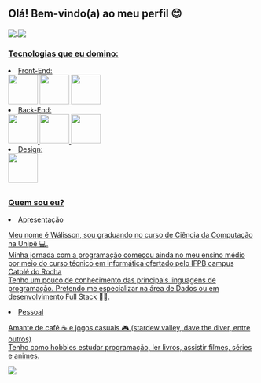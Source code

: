 <!--
**PennyWASS/PennyWASS** is a ✨ _special_ ✨ repository because its `README.md` (this file) appears on your GitHub profile.

Here are some ideas to get you started:

- 🔭 I’m currently working on ...
- 🌱 I’m currently learning ...
- 👯 I’m looking to collaborate on ...
- 🤔 I’m looking for help with ...
- 💬 Ask me about ...
- 📫 How to reach me: ...
- 😄 Pronouns: ...
- ⚡ Fun fact: ...
-->
## Olá! Bem-vindo(a) ao meu perfil 😊
<div>
  <a href="https://www.linkedin.com/in/w%C3%A1lisson-andrey-sales-dutra-2450a1232/">
  <img heigth="180em" align="center" src="https://github-readme-stats.vercel.app/api?username=PennyWASS&show_icons=True&theme=tokyonight&include_all_commits=True&count_private=true&custom_title=Status+do+Github+de+Wálisson"/>
  <img heigth="180em" align="center" src="https://github-readme-stats.vercel.app/api/top-langs?username=PennyWASS&layout=compact&langs_count8&theme=tokyonight&size_weight=0.5&count_weight=0.5&custom_title=Linguagens+Mais+Usadas"/>  
</div>

<div>
  <h3>Tecnologias que eu domino:</h3>
    <li>Front-End:</li>
      <img width="60px" src="https://cdn.jsdelivr.net/gh/devicons/devicon@latest/icons/html5/html5-plain-wordmark.svg" />
      <img width="60px" src="https://cdn.jsdelivr.net/gh/devicons/devicon@latest/icons/css3/css3-plain-wordmark.svg" />
      <img width="60px" src="https://cdn.jsdelivr.net/gh/devicons/devicon@latest/icons/javascript/javascript-plain.svg" />
    <li>Back-End:</li>
      <img width="60px" src="https://cdn.jsdelivr.net/gh/devicons/devicon@latest/icons/python/python-original-wordmark.svg" />
      <img width="60px" src="https://cdn.jsdelivr.net/gh/devicons/devicon@latest/icons/jupyter/jupyter-original-wordmark.svg" />
      <img width="60px" src="https://cdn.jsdelivr.net/gh/devicons/devicon@latest/icons/mysql/mysql-original-wordmark.svg" />
    <li>Design:</li>
      <img width="60px" src="https://cdn.jsdelivr.net/gh/devicons/devicon@latest/icons/figma/figma-original.svg" />
          
##
  
  <h3>Quem sou eu?</h3>
  <div>
    <li>Apresentação</li>
      <p>
        Meu nome é Wálisson, sou graduando no curso de Ciência da Computação na Unipê 💻. <br>
        Minha jornada com a programação começou ainda no meu ensino médio por meio do curso técnico em informática ofertado pelo IFPB campus Catolé do Rocha <br>
        Tenho um pouco de conhecimento das principais linguagens de programação. Pretendo me especializar na área de Dados ou em desenvolvimento Full Stack 👨‍💻.
      </p>
    <li>Pessoal</li>
    <p>
      Amante de café ☕ e jogos casuais 🎮 (stardew valley, dave the diver, entre outros) <br>
      Tenho como hobbies estudar programação, ler livros, assistir filmes, séries e animes.
    </p>
  </div>

  <div>
    <img align="center" src="https://i.pinimg.com/originals/e5/bd/3a/e5bd3a2f2cf2f6f4dad0f531b92564be.gif"/>
  </div>

    
</div>

##
